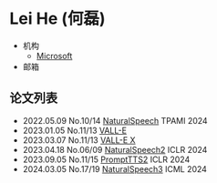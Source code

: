 # Lei He (何磊)

- 机构
  - [Microsoft](../Institutions/Microsoft.md)
- 邮箱

## 论文列表

- 2022.05.09 No.10/14 [NaturalSpeech](../Models/E2E/2022.05.09_NaturalSpeech.md) TPAMI 2024
- 2023.01.05 No.11/13 [VALL-E](../Models/Speech_LLM/2023.01.05_VALL-E.md)
- 2023.03.07 No.11/13 [VALL-E X](../Models/Speech_LLM/2023.03.07_VALL-E_X.md)
- 2023.04.18 No.06/09 [NaturalSpeech2](../Models/Diffusion/2023.04.18_NaturalSpeech2.md) ICLR 2024
- 2023.09.05 No.11/15 [PromptTTS2](../Models/Prompt/2023.09.05_PromptTTS2.md) ICLR 2024
- 2024.03.05 No.17/19 [NaturalSpeech3](../Models/Diffusion/2024.03.05_NaturalSpeech3.md) ICML 2024